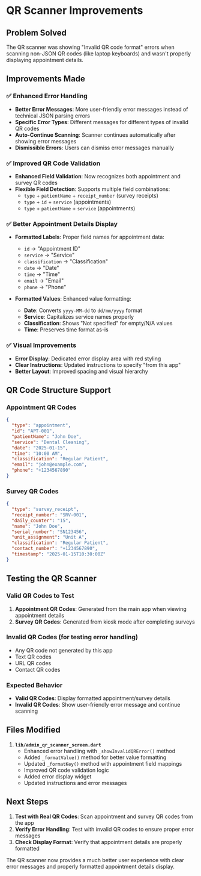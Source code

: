 # QR Scanner Improvements

## Problem Solved

The QR scanner was showing "Invalid QR code format" errors when scanning non-JSON QR codes (like laptop keyboards) and wasn't properly displaying appointment details.

## Improvements Made

### ✅ **Enhanced Error Handling**
- **Better Error Messages**: More user-friendly error messages instead of technical JSON parsing errors
- **Specific Error Types**: Different messages for different types of invalid QR codes
- **Auto-Continue Scanning**: Scanner continues automatically after showing error messages
- **Dismissible Errors**: Users can dismiss error messages manually

### ✅ **Improved QR Code Validation**
- **Enhanced Field Validation**: Now recognizes both appointment and survey QR codes
- **Flexible Field Detection**: Supports multiple field combinations:
  - `type` + `patientName` + `receipt_number` (survey receipts)
  - `type` + `id` + `service` (appointments)
  - `type` + `patientName` + `service` (appointments)

### ✅ **Better Appointment Details Display**
- **Formatted Labels**: Proper field names for appointment data:
  - `id` → "Appointment ID"
  - `service` → "Service"
  - `classification` → "Classification"
  - `date` → "Date"
  - `time` → "Time"
  - `email` → "Email"
  - `phone` → "Phone"

- **Formatted Values**: Enhanced value formatting:
  - **Date**: Converts `yyyy-MM-dd` to `dd/mm/yyyy` format
  - **Service**: Capitalizes service names properly
  - **Classification**: Shows "Not specified" for empty/N/A values
  - **Time**: Preserves time format as-is

### ✅ **Visual Improvements**
- **Error Display**: Dedicated error display area with red styling
- **Clear Instructions**: Updated instructions to specify "from this app"
- **Better Layout**: Improved spacing and visual hierarchy

## QR Code Structure Support

### **Appointment QR Codes**
```json
{
  "type": "appointment",
  "id": "APT-001",
  "patientName": "John Doe",
  "service": "Dental Cleaning",
  "date": "2025-01-15",
  "time": "10:00 AM",
  "classification": "Regular Patient",
  "email": "john@example.com",
  "phone": "+1234567890"
}
```

### **Survey QR Codes**
```json
{
  "type": "survey_receipt",
  "receipt_number": "SRV-001",
  "daily_counter": "15",
  "name": "John Doe",
  "serial_number": "SN123456",
  "unit_assignment": "Unit A",
  "classification": "Regular Patient",
  "contact_number": "+1234567890",
  "timestamp": "2025-01-15T10:30:00Z"
}
```

## Testing the QR Scanner

### **Valid QR Codes to Test**
1. **Appointment QR Codes**: Generated from the main app when viewing appointment details
2. **Survey QR Codes**: Generated from kiosk mode after completing surveys

### **Invalid QR Codes (for testing error handling)**
- Any QR code not generated by this app
- Text QR codes
- URL QR codes
- Contact QR codes

### **Expected Behavior**
- **Valid QR Codes**: Display formatted appointment/survey details
- **Invalid QR Codes**: Show user-friendly error message and continue scanning

## Files Modified

1. **`lib/admin_qr_scanner_screen.dart`**
   - Enhanced error handling with `_showInvalidQRError()` method
   - Added `_formatValue()` method for better value formatting
   - Updated `_formatKey()` method with appointment field mappings
   - Improved QR code validation logic
   - Added error display widget
   - Updated instructions and error messages

## Next Steps

1. **Test with Real QR Codes**: Scan appointment and survey QR codes from the app
2. **Verify Error Handling**: Test with invalid QR codes to ensure proper error messages
3. **Check Display Format**: Verify that appointment details are properly formatted

The QR scanner now provides a much better user experience with clear error messages and properly formatted appointment details display. 
